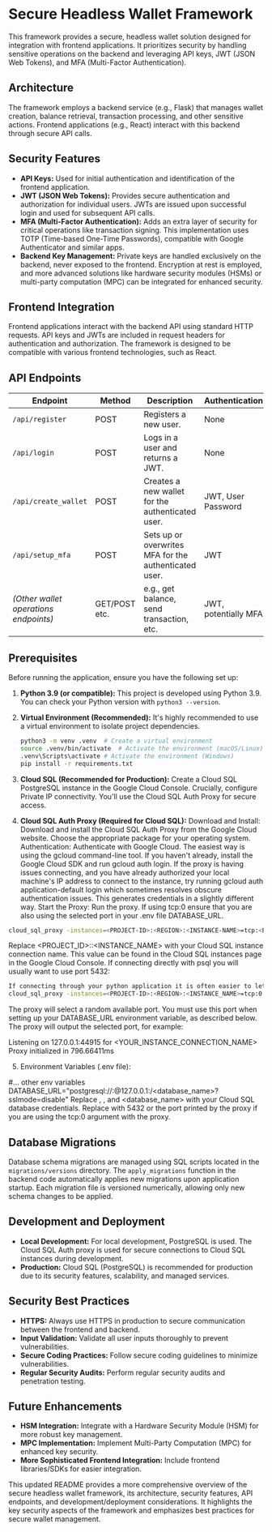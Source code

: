 # Secure Headless Wallet Framework

This framework provides a secure, headless wallet solution designed for integration with frontend applications. It prioritizes security by handling sensitive operations on the backend and leveraging API keys, JWT (JSON Web Tokens), and MFA (Multi-Factor Authentication).

## Architecture

The framework employs a backend service (e.g., Flask) that manages wallet creation, balance retrieval, transaction processing, and other sensitive actions. Frontend applications (e.g., React) interact with this backend through secure API calls.

## Security Features

* **API Keys:** Used for initial authentication and identification of the frontend application.
* **JWT (JSON Web Tokens):**  Provides secure authentication and authorization for individual users. JWTs are issued upon successful login and used for subsequent API calls.
* **MFA (Multi-Factor Authentication):** Adds an extra layer of security for critical operations like transaction signing.  This implementation uses TOTP (Time-based One-Time Passwords), compatible with Google Authenticator and similar apps.
* **Backend Key Management:** Private keys are handled exclusively on the backend, never exposed to the frontend.  Encryption at rest is employed, and more advanced solutions like hardware security modules (HSMs) or multi-party computation (MPC) can be integrated for enhanced security.

## Frontend Integration

Frontend applications interact with the backend API using standard HTTP requests.  API keys and JWTs are included in request headers for authentication and authorization.  The framework is designed to be compatible with various frontend technologies, such as React.

## API Endpoints


| Endpoint          | Method | Description                                           | Authentication        |
|-------------------|--------|-------------------------------------------------------|-----------------------|
| `/api/register`   | POST   | Registers a new user.                               | None                  |
| `/api/login`      | POST   | Logs in a user and returns a JWT.                    | None                  |
| `/api/create_wallet` | POST   | Creates a new wallet for the authenticated user.     | JWT, User Password    |
| `/api/setup_mfa`  | POST   | Sets up or overwrites MFA for the authenticated user. | JWT                   |
|  *(Other wallet operations endpoints)* |  GET/POST etc.  | e.g., get balance, send transaction, etc. | JWT, potentially MFA |


## Prerequisites

Before running the application, ensure you have the following set up:

1. **Python 3.9 (or compatible):** This project is developed using Python 3.9. You can check your Python version with `python3 --version`.

2. **Virtual Environment (Recommended):** It's highly recommended to use a virtual environment to isolate project dependencies.

   ```bash
   python3 -m venv .venv  # Create a virtual environment
   source .venv/bin/activate  # Activate the environment (macOS/Linux)
   .venv\Scripts\activate # Activate the environment (Windows)
   pip install -r requirements.txt


3. **Cloud SQL (Recommended for Production):** Create a Cloud SQL PostgreSQL instance in the Google Cloud Console. Crucially, 	configure Private IP connectivity. You'll use the Cloud SQL Auth Proxy for secure access.
4. **Cloud SQL Auth Proxy (Required for Cloud SQL):**
Download and Install: Download and install the Cloud SQL Auth Proxy from the Google Cloud website. Choose the appropriate 	package for your operating system.
​Authentication: Authenticate with Google Cloud. The easiest way is using the gcloud command-line tool. If you haven't already, 	install the Google Cloud SDK and run gcloud auth login. If the proxy is having issues connecting, and you have already authorized your local machine's IP address to connect to the instance, try running gcloud auth application-default login which sometimes resolves obscure authentication issues. This generates credentials in a slightly different way.
Start the Proxy: Run the proxy. If using tcp:0 ensure that you are also using the selected port in your .env file DATABASE_URL.
```bash 
cloud_sql_proxy -instances=<PROJECT-ID>:<REGION>:<INSTANCE-NAME>=tcp:<PORT> &
```
Replace <PROJECT_ID>:<REGION>:<INSTANCE_NAME> with your Cloud SQL instance connection name. This value can be found in the Cloud SQL instances page in the Google Cloud Console.
If connecting directly with psql you will usually want to use port 5432:
```bash cloud_sql_proxy -instances=<PROJECT-ID>:<REGION>:<INSTANCE_NAME>=tcp:5432 &
If connecting through your python application it is often easier to let the proxy choose a port for you in case something is already running on port 5432:
cloud_sql_proxy -instances=<PROJECT-ID>:<REGION>:<INSTANCE_NAME>=tcp:0 &
```
The proxy will select a random available port. You must use this port when setting up your DATABASE_URL environment variable, as described below. The proxy will output the selected port, for example:

Listening on 127.0.0.1:44915 for <YOUR_INSTANCE_CONNECTION_NAME>
Proxy initialized in 796.66411ms

5. Environment Variables (.env file):

#... other env variables
DATABASE_URL="postgresql://<username>:<password>@127.0.0.1:<PORT>/<database_name>?sslmode=disable"
Replace <username>, <password>, and <database_name> with your Cloud SQL database credentials. Replace <PORT> with 5432 or the port printed by the proxy if you are using the tcp:0 argument with the proxy.



## Database Migrations
Database schema migrations are managed using SQL scripts located in the `migrations/versions` directory.  The `apply_migrations` function in the backend code automatically applies new migrations upon application startup. Each migration file is versioned numerically, allowing only new schema changes to be applied.



## Development and Deployment

* **Local Development:** For local development, PostgreSQL is used.  The Cloud SQL Auth proxy is used for secure connections to Cloud SQL instances during development.
* **Production:**  Cloud SQL (PostgreSQL) is recommended for production due to its security features, scalability, and managed services.



## Security Best Practices

* **HTTPS:**  Always use HTTPS in production to secure communication between the frontend and backend.
* **Input Validation:** Validate all user inputs thoroughly to prevent vulnerabilities.
* **Secure Coding Practices:** Follow secure coding guidelines to minimize vulnerabilities.
* **Regular Security Audits:**  Perform regular security audits and penetration testing.

## Future Enhancements

* **HSM Integration:** Integrate with a Hardware Security Module (HSM) for more robust key management.
* **MPC Implementation:** Implement Multi-Party Computation (MPC) for enhanced key security.
* **More Sophisticated Frontend Integration:** Include frontend libraries/SDKs for easier integration.

This updated README provides a more comprehensive overview of the secure headless wallet framework, its architecture, security features, API endpoints, and development/deployment considerations.  It highlights the key security aspects of the framework and emphasizes best practices for secure wallet management.
